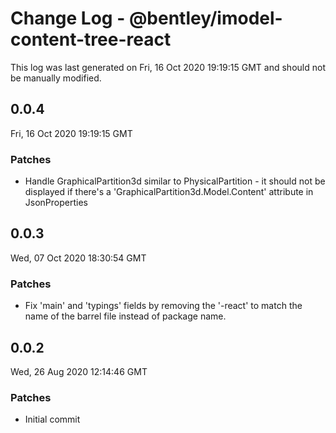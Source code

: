 # Change Log - @bentley/imodel-content-tree-react

This log was last generated on Fri, 16 Oct 2020 19:19:15 GMT and should not be manually modified.

## 0.0.4
Fri, 16 Oct 2020 19:19:15 GMT

### Patches

- Handle GraphicalPartition3d similar to PhysicalPartition - it should not be displayed if there's a 'GraphicalPartition3d.Model.Content' attribute in JsonProperties

## 0.0.3
Wed, 07 Oct 2020 18:30:54 GMT

### Patches

- Fix 'main' and 'typings' fields by removing the '-react' to match the name of the barrel file instead of package name.

## 0.0.2
Wed, 26 Aug 2020 12:14:46 GMT

### Patches

- Initial commit

